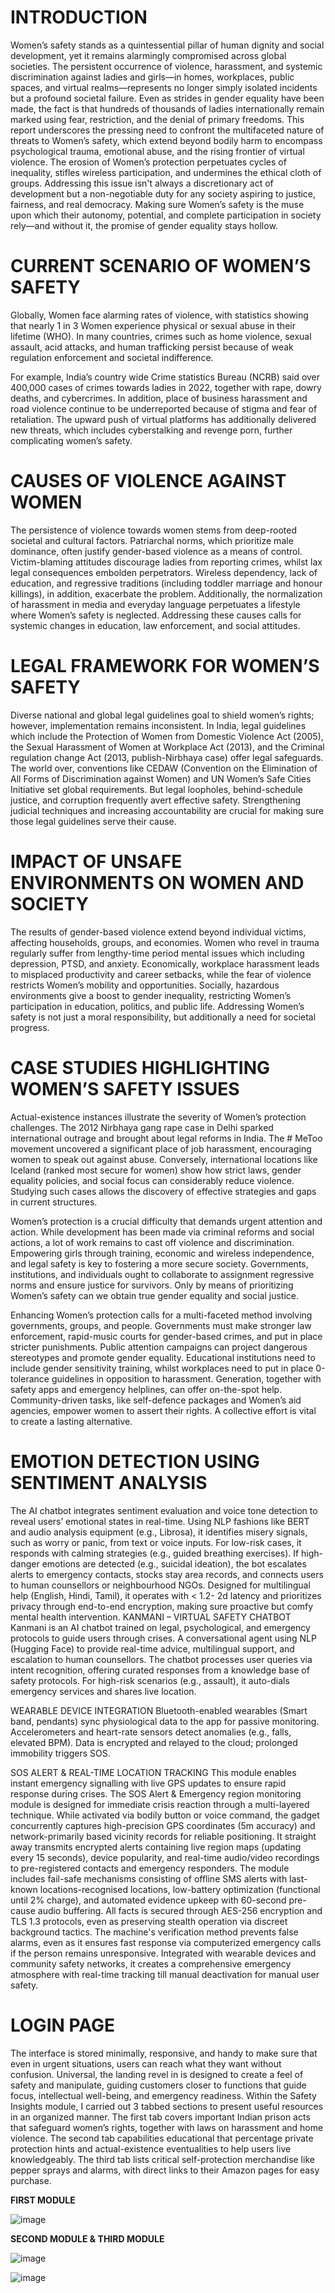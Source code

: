 # INTRODUCTION

Women’s safety stands as a quintessential pillar of human dignity and social development, yet it remains alarmingly compromised across global societies. The persistent occurrence of violence, harassment, and systemic discrimination against ladies and girls—in homes, workplaces, public spaces, and virtual realms—represents no longer simply isolated incidents but a profound societal failure. Even as strides in gender equality have been made, the fact is that hundreds of thousands of ladies internationally remain marked using fear, restriction, and the denial of primary freedoms. This report underscores the pressing need to confront the multifaceted nature of threats to Women’s safety, which extend beyond bodily harm to encompass psychological trauma, emotional abuse, and the rising frontier of virtual violence. The erosion of Women’s protection perpetuates cycles of inequality, stifles wireless participation, and undermines the ethical cloth of groups. Addressing this issue isn't always a discretionary act of development but a non-negotiable duty for any society aspiring to justice, fairness, and real democracy. Making sure Women’s safety is the muse upon which their autonomy, potential, and complete participation in society rely—and without it, the promise of gender equality stays hollow.

# CURRENT SCENARIO OF WOMEN’S SAFETY
 Globally, Women face alarming rates of violence, with statistics showing that nearly 1 in 3 Women experience physical or sexual abuse in their lifetime (WHO). In many countries, crimes such as home violence, sexual assault, acid attacks, and human trafficking persist because of weak regulation enforcement and societal indifference.

 For example, India’s country wide Crime statistics Bureau (NCRB) said over 400,000 cases of crimes towards ladies in 2022, together with rape, dowry deaths, and cybercrimes. In addition, place of business harassment and road violence continue to be underreported because of stigma and fear of retaliation. The upward push of virtual platforms has additionally delivered new threats, which includes cyberstalking and revenge porn, further complicating women’s safety.

# CAUSES OF VIOLENCE AGAINST WOMEN
The persistence of violence towards women stems from deep-rooted societal and cultural factors. Patriarchal norms, which prioritize male dominance, often justify gender-based violence as a means of control. Victim-blaming attitudes discourage ladies from reporting crimes, whilst lax legal consequences embolden perpetrators. Wireless dependency, lack of education, and regressive traditions (including toddler marriage and honour killings), in addition, exacerbate the problem. Additionally, the normalization of harassment in media and everyday language perpetuates a lifestyle where Women’s safety is neglected. Addressing these causes calls for systemic changes in education, law enforcement, and social attitudes.

# LEGAL FRAMEWORK FOR WOMEN’S SAFETY
Diverse national and global legal guidelines goal to shield women’s rights; however, implementation remains inconsistent. In India, legal guidelines which include the Protection of Women from Domestic Violence Act (2005), the Sexual Harassment of Women at Workplace Act (2013), and the Criminal regulation change Act (2013, publish-Nirbhaya case) offer legal safeguards. The world over, conventions like CEDAW (Convention on the Elimination of All Forms of Discrimination against Women) and UN Women’s Safe Cities Initiative set global requirements. 
But legal loopholes, behind-schedule justice, and corruption frequently avert effective safety. Strengthening judicial techniques and increasing accountability are crucial for making sure those legal guidelines serve their cause.

# IMPACT OF UNSAFE ENVIRONMENTS ON WOMEN AND SOCIETY
The results of gender-based violence extend beyond individual victims, affecting households, groups, and economies. Women who revel in trauma regularly suffer from lengthy-time period mental issues which including depression, PTSD, and anxiety. Economically, workplace harassment leads to misplaced productivity and career setbacks, while the fear of violence restricts Women’s mobility and opportunities. Socially, hazardous environments give a boost to gender inequality, restricting Women’s participation in education, politics, and public life. Addressing Women’s safety is not just a moral responsibility, but additionally a need for societal progress.

# CASE STUDIES HIGHLIGHTING WOMEN’S SAFETY ISSUES
Actual-existence instances illustrate the severity of Women’s protection challenges. The 2012 Nirbhaya gang rape case in Delhi sparked international outrage and brought about legal reforms in India. The # MeToo movement uncovered a significant place of job harassment, encouraging women to speak out against abuse. Conversely, international locations like Iceland (ranked most secure for women) show how strict laws, gender equality policies, and social focus can considerably reduce violence. Studying such cases allows the discovery of effective strategies and gaps in current structures.



Women’s protection is a crucial difficulty that demands urgent attention and action. While development has been made via criminal reforms and social actions, a lot of work remains to cast off violence and discrimination. Empowering girls through training, economic and wireless independence, and legal safety is key to fostering a more secure society. Governments, institutions, and individuals ought to collaborate to assignment regressive norms and ensure justice for survivors. Only by means of prioritizing Women’s safety can we obtain true gender equality and social justice. 

Enhancing Women’s protection calls for a multi-faceted method involving governments, groups, and people. Governments must make stronger law enforcement, rapid-music courts for gender-based crimes, and put in place stricter punishments. Public attention campaigns can project dangerous stereotypes and promote gender equality. Educational institutions need to include gender sensitivity training, whilst workplaces need to put in place 0-tolerance guidelines in opposition to harassment. Generation, together with safety apps and emergency helplines, can offer on-the-spot help. Community-driven tasks, like self-defence packages and Women’s aid agencies, empower women to assert their rights. A collective effort is vital to create a lasting alternative.


# EMOTION DETECTION USING SENTIMENT ANALYSIS
The AI chatbot integrates sentiment evaluation and voice tone detection to reveal users’ emotional states in real-time. Using NLP fashions like BERT and audio analysis equipment (e.g., Librosa), it identifies misery signals, such as worry or panic, from text or voice inputs. For low-risk cases, it responds with calming strategies (e.g., guided breathing exercises). If high-danger emotions are detected (e.g., suicidal ideation), the bot escalates alerts to emergency contacts, stocks stay area records, and connects users to human counsellors or neighbourhood NGOs. Designed for multilingual help (English, Hindi, Tamil), it operates with < 1.2- 2d latency and prioritizes privacy through end-to-end encryption, making sure proactive but comfy mental health intervention.
KANMANI – VIRTUAL SAFETY CHATBOT
	Kanmani is an AI chatbot trained on legal, psychological, and emergency protocols to guide users through crises. A conversational agent using NLP (Hugging Face) to provide real-time advice, multilingual support, and escalation to human counsellors. 
The chatbot processes user queries via intent recognition, offering curated responses from a knowledge base of safety protocols. For high-risk scenarios (e.g., assault), it auto-dials emergency services and shares live location.

WEARABLE DEVICE INTEGRATION
Bluetooth-enabled wearables (Smart band, pendants) sync physiological data to the app for passive monitoring. Accelerometers and heart-rate sensors detect anomalies (e.g., falls, elevated BPM). Data is encrypted and relayed to the cloud; prolonged immobility triggers SOS.

SOS ALERT & REAL-TIME LOCATION TRACKING
	This module enables instant emergency signalling with live GPS updates to ensure rapid response during crises. The SOS Alert & Emergency region monitoring module is designed for immediate crisis reaction through a multi-layered technique. While activated via bodily button or voice command, the gadget concurrently captures high-precision GPS coordinates (5m accuracy) and network-primarily based vicinity records for reliable positioning. It straight away transmits encrypted alerts containing live region maps (updating every 15 seconds), device popularity, and real-time audio/video recordings to pre-registered contacts and emergency responders. The module includes fail-safe mechanisms consisting of offline SMS alerts with last-known locations-recognised locations, low-battery optimization (functional until 2% charge), and automated evidence upkeep with 60-second pre-cause audio buffering. All facts is secured through AES-256 encryption and TLS 1.3 protocols, even as preserving stealth operation via discreet background tactics.
The machine's verification method prevents false alarms, even as it ensures fast response via computerized emergency calls if the person remains unresponsive. Integrated with wearable devices and community safety networks, it creates a comprehensive emergency atmosphere with real-time tracking till manual deactivation for manual user safety.


  # LOGIN PAGE
The interface is stored minimally, responsive, and handy to make sure that even in urgent situations, users can reach what they want without confusion. Universal, the landing revel in is designed to create a feel of safety and manipulate, guiding customers closer to functions that guide focus, intellectual well-being, and emergency readiness.
  Within the Safety Insights module, I carried out 3 tabbed sections to present useful resources in an organized manner. The first tab covers important Indian prison acts that safeguard women’s rights, together with laws on harassment and home violence. The second tab capabilities educational that percentage private protection hints and actual-existence eventualities to help users live knowledgeably. The third tab lists critical self-protection merchandise like pepper sprays and alarms, with direct links to their Amazon pages for easy purchase. 

                    
**FIRST MODULE**


![image](https://github.com/user-attachments/assets/5161e259-7705-4d9d-a6b2-88089548ee9c)

**SECOND MODULE & THIRD MODULE**

![image](https://github.com/user-attachments/assets/7eabc6de-617d-411a-b79a-57ab2bc663ad)

![image](https://github.com/user-attachments/assets/a7ee44b2-1ac9-4cd5-a955-699c3c4e8dd8)

	
